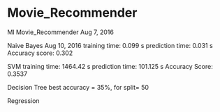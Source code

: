 # Movie_Recommender
Ml Movie_Recommender Aug 7, 2016

Naive Bayes Aug 10, 2016
training time: 0.099 s
prediction time: 0.031 s
Accuracy score:  0.302




SVM
training time: 1464.42 s
prediction time: 101.125 s
Accuracy Score:  0.3537

Decision Tree
best accuracy = 35%, for split= 50

Regression
